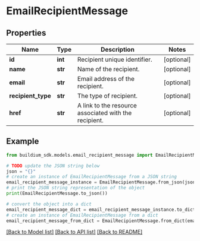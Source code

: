 # EmailRecipientMessage


## Properties

Name | Type | Description | Notes
------------ | ------------- | ------------- | -------------
**id** | **int** | Recipient unique identifier. | [optional] 
**name** | **str** | Name of the recipient. | [optional] 
**email** | **str** | Email address of the recipient. | [optional] 
**recipient_type** | **str** | The type of recipient. | [optional] 
**href** | **str** | A link to the resource associated with the recipient. | [optional] 

## Example

```python
from buildium_sdk.models.email_recipient_message import EmailRecipientMessage

# TODO update the JSON string below
json = "{}"
# create an instance of EmailRecipientMessage from a JSON string
email_recipient_message_instance = EmailRecipientMessage.from_json(json)
# print the JSON string representation of the object
print(EmailRecipientMessage.to_json())

# convert the object into a dict
email_recipient_message_dict = email_recipient_message_instance.to_dict()
# create an instance of EmailRecipientMessage from a dict
email_recipient_message_from_dict = EmailRecipientMessage.from_dict(email_recipient_message_dict)
```
[[Back to Model list]](../README.md#documentation-for-models) [[Back to API list]](../README.md#documentation-for-api-endpoints) [[Back to README]](../README.md)



